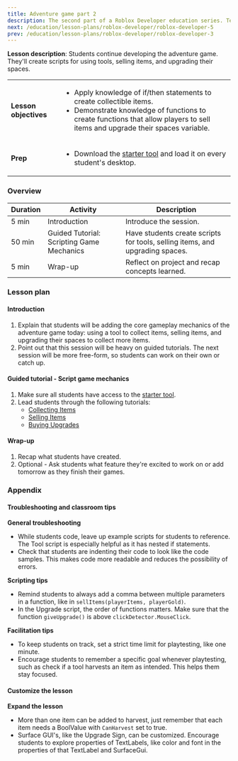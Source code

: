 ```yaml
---
title: Adventure game part 2
description: The second part of a Roblox Developer education series. Teach students to create an adventure game in Roblox.
next: /education/lesson-plans/roblox-developer/roblox-developer-5
prev: /education/lesson-plans/roblox-developer/roblox-developer-3
---
```


**Lesson description**: Students continue developing the adventure game. They'll create scripts for using tools, selling items, and upgrading their spaces.

<table>
<tbody>
   <tr>
    <td><b>Lesson objectives</b></td>
    <td>
      <ul>
        <li>Apply knowledge of if/then statements to create collectible items.</li>
        <li>Demonstrate knowledge of functions to create functions that allow players to sell items and upgrade their spaces variable.</li>
        </ul>
      </td>
   </tr>
   <tr>
    <td><b>Prep</b></td>
    <td>
    <ul>
    <li>Download the <a href="../../../assets/education/adventure-game-series/starterTool.rbxm" target="_blank" rel="noopener">starter tool</a> and load it on every student's desktop.</li>
    </ul>
    </td>
   </tr>

</tbody>
</table>

### Overview

<table>
  <thead>
    <tr>
      <th>Duration</th>
      <th>Activity</th>
      <th>Description </th>
    </tr>
  </thead>
  <tbody>
    <tr>
      <td>5 min</td>
      <td>Introduction</td>
      <td>Introduce the session.</td>
    </tr>
    <tr>
      <td>50 min</td>
      <td>Guided Tutorial: Scripting Game Mechanics</td>
      <td>Have students create scripts for tools, selling items, and upgrading spaces.</td>
    </tr>
    <tr>
      <td>5 min</td>
      <td>Wrap-up</td>
      <td>Reflect on project and recap concepts learned.</td>
    </tr>
  </tbody>
</table>

### Lesson plan

#### Introduction

1. Explain that students will be adding the core gameplay mechanics of the adventure game today: using a tool to collect items, selling items, and upgrading their spaces to collect more items.
2. Point out that this session will be heavy on guided tutorials. The next session will be more free-form, so students can work on their own or catch up.

#### Guided tutorial - Script game mechanics

1. Make sure all students have access to the <a href="../../../assets/education/adventure-game-series/starterTool.rbxm" target="_blank" rel="noopener">starter tool</a>.
2. Lead students through the following tutorials:
   - <a href="../../../education/adventure-game-series/collect-items.md" target="_blank" rel="noopener">Collecting Items</a>
   - <a href="../../../education/adventure-game-series/selling-items.md" target="_blank" rel="noopener">Selling Items</a>
   - <a href="../../../education/adventure-game-series/buying-upgrades.md" target="_blank" rel="noopener">Buying Upgrades</a>

#### Wrap-up

1. Recap what students have created.
2. Optional - Ask students what feature they're excited to work on or add tomorrow as they finish their games.

### Appendix

#### Troubleshooting and classroom tips

**General troubleshooting**

- While students code, leave up example scripts for students to reference. The Tool script is especially helpful as it has nested if statements.
- Check that students are indenting their code to look like the code samples. This makes code more readable and reduces the possibility of errors.

**Scripting tips**

- Remind students to always add a comma between multiple parameters in a function, like in `sellItems(playerItems, playerGold)`.
- In the Upgrade script, the order of functions matters. Make sure that the function `giveUpgrade()` is above `clickDetector.MouseClick`.

**Facilitation tips**

- To keep students on track, set a strict time limit for playtesting, like one minute.
- Encourage students to remember a specific goal whenever playtesting, such as check if a tool harvests an item as intended. This helps them stay focused.

#### Customize the lesson

**Expand the lesson**

- More than one item can be added to harvest, just remember that each item needs a BoolValue with `CanHarvest` set to true.
- Surface GUI's, like the Upgrade Sign, can be customized. Encourage students to explore properties of TextLabels, like color and font in the properties of that TextLabel and SurfaceGui.
